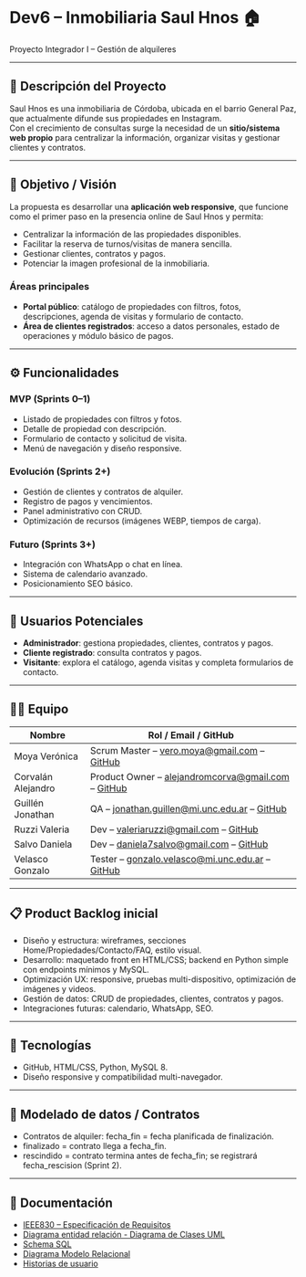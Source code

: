 # Dev6 – Inmobiliaria Saul Hnos 🏠  
Proyecto Integrador I – Gestión de alquileres

---

## 📌 Descripción del Proyecto
Saul Hnos es una inmobiliaria de Córdoba, ubicada en el barrio General Paz, que actualmente difunde sus propiedades en Instagram.  
Con el crecimiento de consultas surge la necesidad de un **sitio/sistema web propio** para centralizar la información, organizar visitas y gestionar clientes y contratos.

---

## 🎯 Objetivo / Visión
La propuesta es desarrollar una **aplicación web responsive**, que funcione como el primer paso en la presencia online de Saul Hnos y permita:  
- Centralizar la información de las propiedades disponibles.  
- Facilitar la reserva de turnos/visitas de manera sencilla.  
- Gestionar clientes, contratos y pagos.  
- Potenciar la imagen profesional de la inmobiliaria.  

### Áreas principales
- **Portal público**: catálogo de propiedades con filtros, fotos, descripciones, agenda de visitas y formulario de contacto.  
- **Área de clientes registrados**: acceso a datos personales, estado de operaciones y módulo básico de pagos.

---

## ⚙️ Funcionalidades

### MVP (Sprints 0–1)
- Listado de propiedades con filtros y fotos.  
- Detalle de propiedad con descripción.  
- Formulario de contacto y solicitud de visita.  
- Menú de navegación y diseño responsive.

### Evolución (Sprints 2+)
- Gestión de clientes y contratos de alquiler.  
- Registro de pagos y vencimientos.  
- Panel administrativo con CRUD.  
- Optimización de recursos (imágenes WEBP, tiempos de carga).

### Futuro (Sprints 3+)
- Integración con WhatsApp o chat en línea.  
- Sistema de calendario avanzado.  
- Posicionamiento SEO básico.

---

## 👥 Usuarios Potenciales
- **Administrador**: gestiona propiedades, clientes, contratos y pagos.  
- **Cliente registrado**: consulta contratos y pagos.  
- **Visitante**: explora el catálogo, agenda visitas y completa formularios de contacto.

---

## 👨‍💻 Equipo

| Nombre                       | Rol / Email / GitHub |
|-------------------------------|--------------------|
| Moya Verónica                 | Scrum Master – vero.moya@gmail.com – [GitHub](https://github.com/Veromoya95) |
| Corvalán Alejandro            | Product Owner – alejandromcorva@gmail.com – [GitHub](https://github.com/Corval-LC) |
| Guillén Jonathan              | QA – jonathan.guillen@mi.unc.edu.ar – [GitHub](https://github.com/JG-UNC) |
| Ruzzi Valeria                 | Dev – valeriaruzzi@gmail.com – [GitHub](https://github.com/valer05) |
| Salvo Daniela                 | Dev – daniela7salvo@gmail.com – [GitHub](https://github.com/DanipSal) |
| Velasco Gonzalo               | Tester – gonzalo.velasco@mi.unc.edu.ar – [GitHub](https://github.com/g0niii) |

---

## 📋 Product Backlog inicial
- Diseño y estructura: wireframes, secciones Home/Propiedades/Contacto/FAQ, estilo visual.  
- Desarrollo: maquetado front en HTML/CSS; backend en Python simple con endpoints mínimos y MySQL.  
- Optimización UX: responsive, pruebas multi-dispositivo, optimización de imágenes y videos.  
- Gestión de datos: CRUD de propiedades, clientes, contratos y pagos.  
- Integraciones futuras: calendario, WhatsApp, SEO.

---

## 🧱 Tecnologías
- GitHub, HTML/CSS, Python, MySQL 8.  
- Diseño responsive y compatibilidad multi-navegador.

---

## 🎲 Modelado de datos / Contratos
- Contratos de alquiler: fecha_fin = fecha planificada de finalización.  
- finalizado = contrato llega a fecha_fin.  
- rescindido = contrato termina antes de fecha_fin; se registrará fecha_rescision (Sprint 2).

---

## 📂 Documentación
- [IEEE830 – Especificación de Requisitos](https://docs.google.com/document/d/1f-O2QS8keezM_-WDX3REgbiHtAoItkY3R9hBNXKISWU/edit?pli=1&tab=t.0#heading=h.8a5eks7m3bjn)  
- [Diagrama entidad relación - Diagrama de Clases UML](./docs/DER%20y%20Diagrama%20de%20clase.pdf)  
- [Schema SQL](docs/schema.sql)
- [Diagrama Modelo Relacional](https://github.com/Proyecto-DFNVV/Dev6/blob/main/docs/Diagrama%20Modelo%20Relacional.png)
- [Historias de usuario](https://docs.google.com/spreadsheets/d/1Kp1DKsy8N1ubMoLdLvDve8G5GEpLTiSvWCnp-JkGc40/edit?pli=1&gid=1099442861#gid=1099442861)



